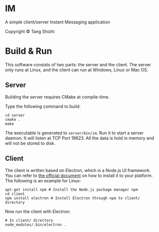 # IM
A simple client/server Instant Messaging application

Copyright © Tang Shizhi

# Build & Run

This software consists of two parts: the server and the client. The server only runs at Linux, and the client can run at Windows, Linux or Mac OS.

## Server

Building the server requires CMake at compile-time.

Type the following command to build:

```
cd server
cmake .
make
```

The executable is generated to `server/bin/im`. Run it to start a server daemon. It will listen at TCP Port 19623. All the data is hold in memory and will not be stored to disk.

## Client

The client is written based on Electron, which is a Node.js UI framework. You can refer to [the official document](https://electronjs.org/docs/tutorial/installation) on how to install it to your platform. The following is an example for Linux:

```
apt-get install npm # Install the Node.js package manager npm
cd client
npm install electron # Install Electron through npm to client/ directory
```

Now run the client with Electron:

```
# In client/ directory
node_modules/.bin/electron .
```
